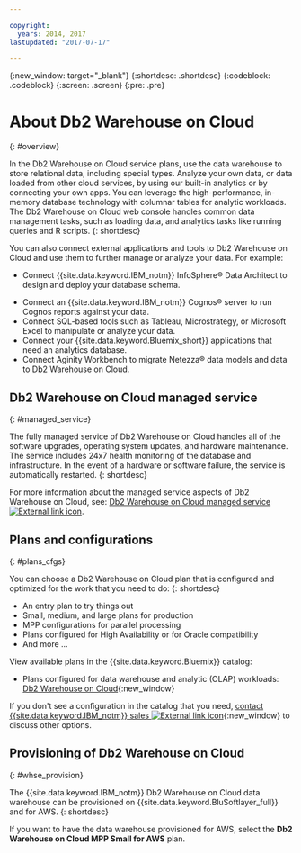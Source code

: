 ```yaml
---

copyright:
  years: 2014, 2017
lastupdated: "2017-07-17"

---
```


<!-- Attribute definitions --> 
{:new_window: target="_blank"}
{:shortdesc: .shortdesc}
{:codeblock: .codeblock}
{:screen: .screen}
{:pre: .pre}

# About Db2 Warehouse on Cloud
{: #overview}

In the Db2 Warehouse on Cloud service plans, use the data warehouse to store relational data, including special types. Analyze your own data, or data loaded from other cloud services, by using our built-in analytics or by connecting your own apps. You can leverage the high-performance, in-memory database technology with columnar tables for analytic workloads. The Db2 Warehouse on Cloud web console handles common data management tasks, such as loading data, and analytics tasks like running queries and R scripts.
{: shortdesc}

You can also connect external applications and tools to Db2 Warehouse on Cloud and use them to further manage or analyze your data. For example:
   * Connect {{site.data.keyword.IBM_notm}} InfoSphere® Data Architect to design and deploy your database schema.
<!--   * Connect Esri ArcGIS to perform geospatial analytics and map publishing with your data. -->
   * Connect an {{site.data.keyword.IBM_notm}} Cognos® server to run Cognos reports against your data.
   * Connect SQL-based tools such as Tableau, Microstrategy, or Microsoft Excel to manipulate or analyze your data.
   * Connect your {{site.data.keyword.Bluemix_short}} applications that need an analytics database.
   * Connect Aginity Workbench to migrate Netezza® data models and data to Db2 Warehouse on Cloud.

## Db2 Warehouse on Cloud managed service
{: #managed_service}

The fully managed service of Db2 Warehouse on Cloud handles all of the software upgrades, operating system updates, and hardware maintenance. The service includes 24x7 health monitoring of the database and infrastructure. In the event of a hardware or software failure, the service is automatically restarted.
{: shortdesc}

For more information about the managed service aspects of Db2 Warehouse on Cloud, see: [Db2 Warehouse on Cloud managed service ![External link icon](../../icons/launch-glyph.svg "External link icon")](https://www.ibm.com/support/knowledgecenter/SS6NHC/com.ibm.swg.im.dashdb.doc/managed_service.html).

## Plans and configurations
{: #plans_cfgs}

You can choose a Db2 Warehouse on Cloud plan that is configured and optimized for the work that you need to do:
{: shortdesc}

   * An entry plan to try things out
   * Small, medium, and large plans for production
   * MPP configurations for parallel processing
   * Plans configured for High Availability or for Oracle compatibility
   * And more ...

View available plans in the {{site.data.keyword.Bluemix}} catalog:
   * Plans configured for data warehouse and analytic (OLAP) workloads: [Db2 Warehouse on Cloud](https://console.ng.bluemix.net/catalog/services/dashdb-for-analytics){:new_window}
<!--   * Plans configured for high-speed, transactional processing (OLTP): [{{site.data.keyword.dashdbshort_notm}} for Transactions](https://console.ng.bluemix.net/catalog/services/dashdb-for-transactions-sql-database){:new_window} -->

If you don't see a configuration in the catalog that you need, [contact {{site.data.keyword.IBM_notm}} sales ![External link icon](../../icons/launch-glyph.svg "External link icon")](https://www.ibm.com/connect/ibm/us/en/?lnk=fcw){:new_window} to discuss other options.

## Provisioning of Db2 Warehouse on Cloud
{: #whse_provision}

The {{site.data.keyword.IBM_notm}} Db2 Warehouse on Cloud data warehouse can be provisioned on {{site.data.keyword.BluSoftlayer_full}} and for AWS.
{: shortdesc}

If you want to have the data warehouse provisioned for AWS, select the **Db2 Warehouse on Cloud MPP Small for AWS** plan.

<!-- If you want to have the data warehouse provisioned for AWS, select the **{{site.data.keyword.IBM_notm}} {{site.data.keyword.dashdbshort_notm}} for Analytics MPP Small for AWS** plan. -->

<!-- ##dashDB for Transactions
{: #dashDB_tr}

In the {{site.data.keyword.dashdbshort_notm}} for Transactions plans, use the {{site.data.keyword.dashdbshort_notm}} relational database for online transaction processing. You can connect new or existing applications, and you can begin processing transactions and storing your data. With DB2® and Oracle compatibility, you can connect small or large applications and benefit from a managed enterprise-class database system. You can leverage the {{site.data.keyword.dashdbshort_notm}} for Transactions web console to manage users, load data, and get connection information.
{: shortdesc} -->

<!-- ##dashDB web console overview
{: #console_overview}

You can manage your {{site.data.keyword.dashdbshort_notm}} database, analyze your data, and monitor sensitive data with the {{site.data.keyword.dashdbshort_notm}} web console accessible from {{site.data.keyword.Bluemix_notm}}.
{: shortdesc}

Open the web console by clicking the service tile on your application overview page, and then click **Open**.

Single sign-on authentication connects you directly to the web console. You can access connection information from the web console, and the **Downloads** page includes links to client drivers for accessing {{site.data.keyword.dashdbshort_notm}} from remote applications. You can also access sample data and reports.

###Sensitive data reporting

The {{site.data.keyword.dashdbshort_notm}} web console includes a sensitive data reporting feature that detects and monitors sensitive objects in the {{site.data.keyword.dashdbshort_notm}} data warehouse, such as credit card numbers and US Social Security numbers.

To run and view reports that identify columns that contain sensitive data and provide information about connections and activities that access the sensitive data, select **Monitor &gt; Sensitive Data** in the web console. -->


<!-- ##IBM Analytics Services
{: #analytics_services}

For more information about {{site.data.keyword.IBM_notm}} analytics services and finding your local services representative, see: [{{site.data.keyword.IBM_notm}} Analytics Services ![External link icon](../../icons/launch-glyph.svg "External link icon")](http://www.ibm.com/software/data/services/).
{: shortdesc} -->









